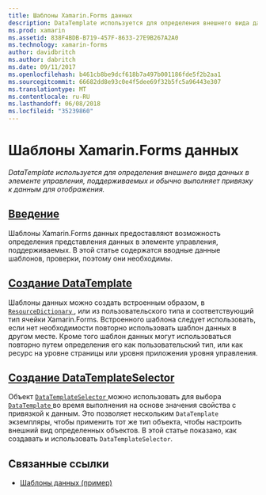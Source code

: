 ```yaml
---
title: Шаблоны Xamarin.Forms данных
description: DataTemplate используется для определения внешнего вида данных в элементе управления, поддерживаемых и обычно выполняет привязку к данным для отображения.
ms.prod: xamarin
ms.assetid: 838F4BDB-B719-457F-8633-27E9B267A2A0
ms.technology: xamarin-forms
author: davidbritch
ms.author: dabritch
ms.date: 09/11/2017
ms.openlocfilehash: b461cb8be9dcf618b7a497b001186fde5f2b2aa1
ms.sourcegitcommit: 66682dd8e93c0e4f5dee69f32b5fc5a96443e307
ms.translationtype: MT
ms.contentlocale: ru-RU
ms.lasthandoff: 06/08/2018
ms.locfileid: "35239860"
---
```

# <a name="xamarinforms-data-templates"></a>Шаблоны Xamarin.Forms данных

_DataTemplate используется для определения внешнего вида данных в элементе управления, поддерживаемых и обычно выполняет привязку к данным для отображения._

## <a name="introductionintroductionmd"></a>[Введение](introduction.md)

Шаблоны Xamarin.Forms данных предоставляют возможность определения представления данных в элементе управления, поддерживаемых. В этой статье содержатся вводные данные шаблонов, проверки, поэтому они необходимы.

## <a name="creating-a-datatemplatecreatingmd"></a>[Создание DataTemplate](creating.md)

Шаблоны данных можно создать встроенным образом, в [ `ResourceDictionary` ](https://developer.xamarin.com/api/type/Xamarin.Forms.ResourceDictionary/), или из пользовательского типа и соответствующий тип ячейки Xamarin.Forms. Встроенного шаблона следует использовать, если нет необходимости повторно использовать шаблон данных в другом месте. Кроме того шаблон данных могут использоваться повторно путем определения его как пользовательский тип, или как ресурс на уровне страницы или уровня приложения уровня управления.

## <a name="creating-a-datatemplateselectorselectormd"></a>[Создание DataTemplateSelector](selector.md)

Объект [ `DataTemplateSelector` ](https://developer.xamarin.com/api/type/Xamarin.Forms.DataTemplateSelector/) можно использовать для выбора [ `DataTemplate` ](https://developer.xamarin.com/api/type/Xamarin.Forms.DataTemplate/) во время выполнения на основе значения свойства с привязкой к данным. Это позволяет нескольким `DataTemplate` экземпляры, чтобы применить тот же тип объекта, чтобы настроить внешний вид определенных объектов. В этой статье показано, как создавать и использовать `DataTemplateSelector`.


## <a name="related-links"></a>Связанные ссылки

- [Шаблоны данных (пример)](https://developer.xamarin.com/samples/xamarin-forms/templates/datatemplates/)
